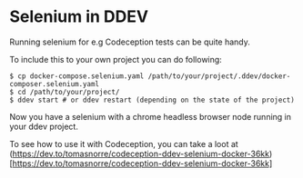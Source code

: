 # Selenium in DDEV  

Running selenium for e.g Codeception tests can be quite handy.

To include this to your own project you can do following:

```
$ cp docker-compose.selenium.yaml /path/to/your/project/.ddev/docker-composer.selenium.yaml
$ cd /path/to/your/project/
$ ddev start # or ddev restart (depending on the state of the project)
```

Now you have a selenium with a chrome headless browser node running in your ddev project.

To see how to use it with Codeception, you can take a loot at (https://dev.to/tomasnorre/codeception-ddev-selenium-docker-36kk)[https://dev.to/tomasnorre/codeception-ddev-selenium-docker-36kk]
